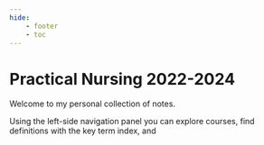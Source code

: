 ```yaml
---
hide: 
    - footer
    - toc
---
```


# Practical Nursing 2022-2024

Welcome to my personal collection of notes. 

Using the left-side navigation panel you can explore courses, find definitions with the key term index, and 